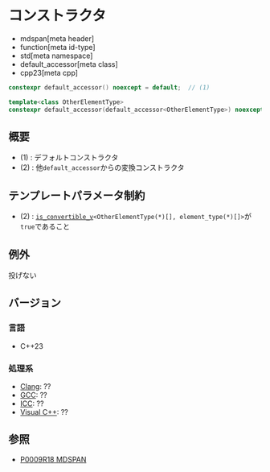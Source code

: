 # コンストラクタ
* mdspan[meta header]
* function[meta id-type]
* std[meta namespace]
* default_accessor[meta class]
* cpp23[meta cpp]

```cpp
constexpr default_accessor() noexcept = default;  // (1)

template<class OtherElementType>
constexpr default_accessor(default_accessor<OtherElementType>) noexcept;  // (2)
```

## 概要
- (1) : デフォルトコンストラクタ
- (2) : 他`default_accessor`からの変換コンストラクタ


## テンプレートパラメータ制約
- (2) : [`is_convertible_v`](/reference/type_traits/is_convertible.md)`<OtherElementType(*)[], element_type(*)[]>`が`true`であること


## 例外
投げない


## バージョン
### 言語
- C++23

### 処理系
- [Clang](/implementation.md#clang): ??
- [GCC](/implementation.md#gcc): ??
- [ICC](/implementation.md#icc): ??
- [Visual C++](/implementation.md#visual_cpp): ??


## 参照
- [P0009R18 MDSPAN](https://www.open-std.org/jtc1/sc22/wg21/docs/papers/2022/p0009r18.html)

